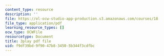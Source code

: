 ```yaml
---
content_type: resource
description: ''
file: https://ol-ocw-studio-app-production.s3.amazonaws.com/courses/18-086-mathematical-methods-for-engineers-ii-spring-2006/f9df39bd9f9047b834505b344f3cdfbc_Y25UBGeu_2g.pdf
file_type: application/pdf
learning_resource_types: []
ocw_type: OCWFile
resourcetype: Document
title: 3play pdf file
uid: f9df39bd-9f90-47b8-3450-5b344f3cdfbc
---
```

